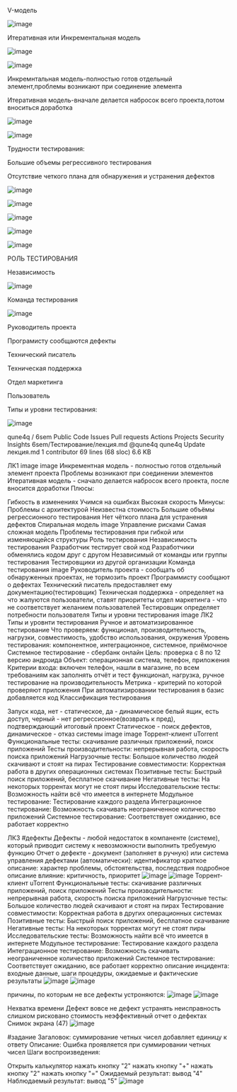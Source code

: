  V-модель

![image](https://user-images.githubusercontent.com/97913101/216894054-e0df0cbb-d017-4c01-a3f8-003c318a2c7c.png)

Итеративная или Инкрементальная модель

![image](https://user-images.githubusercontent.com/97913101/216894108-5d631315-348c-485b-aa47-2e1782e8c728.png)

![image](https://user-images.githubusercontent.com/97913101/216894151-52c6124d-4ffb-4761-8852-ea2c8d336f17.png)

Инкремнтальная модель-полностью готов отдельный элемент,проблемы возникают при соединение элемента

Итеративная модель-вначале делается набросок всего проекта,потом вноситься доработка

![image](https://user-images.githubusercontent.com/97913101/216894194-c7410597-71fb-4cad-bc31-80945bdb8782.png)

![image](https://user-images.githubusercontent.com/97913101/216894243-5ea31176-481e-4edb-919b-17b02ed83fb5.png)

Трудности тестирования:

Большие объемы регрессивного тестирования

Отсутствие четкого плана для обнаружения и устранения дефектов

![image](https://user-images.githubusercontent.com/97913101/216894531-78ddb6eb-01b7-40b4-9bde-f4fa0d690aec.png)

![image](https://user-images.githubusercontent.com/97913101/216894588-9b66170b-3ac3-4740-becb-2ba39b51422e.png)

![image](https://user-images.githubusercontent.com/97913101/216894634-a57674af-bc33-4f4c-87cd-70bf5a30acab.png)

![image](https://user-images.githubusercontent.com/97913101/216894690-f16c604a-20b3-4064-83cc-af9805a47f6e.png)

![image](https://user-images.githubusercontent.com/97913101/216894744-deca8ad0-6030-47f4-b311-fae7324ed57f.png)

РОЛЬ ТЕСТИРОВАНИЯ

Независимость

![image](https://user-images.githubusercontent.com/97913101/216894799-0ab02aed-21a3-4981-9716-2e3d583d4753.png)

Команда тестирования

![image](https://user-images.githubusercontent.com/97913101/216894844-ce766b59-614b-452b-97f7-50c20cc4f40f.png)

Руководитель проекта

Програмисту сообщаются дефекты

Технический писатель

Техническая поддержка

Отдел маркетинга

Пользователь

Типы и уровни тестирования:

![image](https://user-images.githubusercontent.com/97913101/216894906-8d068585-d7ee-4cf0-a502-c39d3eec0c1a.png)

qune4q / 6sem Public Code Issues Pull requests Actions Projects Security Insights 6sem/Тестирование/лекция.md @qune4q qune4q Update лекция.md 1 contributor 69 lines (68 sloc) 6.6 KB

ЛК1 image image Инкрементная модель - полностью готов отдельный элемент проекта Проблемы возникают при соединении элементов Итеративная модель - сначало делается набросок всего проекта, после вносится доработки Плюсы:

Гибкость в изменениях Учимся на ошибках Высокая скорость Минусы: Проблемы с архитектурой Неизвестна стоимость Большие объёмы регрессионного тестирования Нет чёткого плана для устранения дефектов Спиральная модель image Управление рисками Самая сложная модель Проблемы тестирования при гибкой или изменяющейся структуры Роль тестирования Независимость тестирования Разработчик тестирует свой код Разработчики обменялись кодом друг с другом Независимый от команды или группы тестирования Тестировщики из другой организации Команда тестирования image Руководитель проекта - сообщать об обнаруженных проектах, не тормозить проект Программисту сообщают о дефектах Технический писатель предоставляет ему документацию(тестировщик) Техническая поддержка - определяет на что жалуются пользователи, ставят приоритеты отдел маркетинга - что не соответствует желанием пользователей Тестировщик определяет потребности пользователя Типы и уровни тестирования image ЛК2 Типы и уровнти тестирования Ручное и автоматизированное тестирование Что проверяем: функционал, производительность, нагрузки, совместимость, удобство использования, окружения Уровень тестирования: компонентное, интеграционное, системное, приёмочное Системное тестирование - сбербанк онлайн Цель: проверка с 8 по 12 версию андроида Объект: операционная система, телефон, приложения Критерии входа: включен телефон, нашли в магазине, по всем требованиям как заполнять отчёт и тест функционал, нагрузка, ручное тестирование на производительность Метрика - критерий по которой проверяют приложения При автоматизировании тестирования в базис добавляется код Классификация тестирования

Запуск кода, нет - статическое, да - динамическое белый ящик, есть доступ, черный - нет регрессионное(возврать к пред), подтверждающий итоговый проект Статическое - поиск дефектов, динамическое - отказ системы image image
Торрент-клиент uTorrent Функциональные тесты: скачивание различных приложений, поиск приложений Тесты производительности: непрерывная работа, скорость поиска приложений Нагрузочные тесты: Большое количество людей скачивают и стоят на пирах Тестирование совместимости: Корректная работа в других операционных системах Позитивные тесты: Быстрый поиск приложений, бесплатное скачивание Негативные тесты: На некоторых торрентах могут не стоят пиры Исследовательские тесты: Возможность найти всё что имеется в интернете Модульное тестирование: Тестирование каждого раздела Интеграционное тестирование: Возможность скачивать неограниченное количество приложений Системное тестирование: Соответствует ожиданию, все работает корректно

ЛК3 #дефекты Дефекты - любой недостаток в компаненте (системе), который приводит систему к невозможности выполнить требуемую функцию Отчет о дефекте - документ (заполняет в ручную) или система управления дефектами (автоматически): идентификатор краткое описание: характер проблемы, обстоятельства, последствия подробное описание влияние: критичность, приоритет
![image](https://user-images.githubusercontent.com/97913101/217459298-77b70198-ef68-4605-8dcc-1ce47c575119.png)
![image](https://user-images.githubusercontent.com/97913101/217459351-19545a07-cddf-4d96-a61d-baa9d7f04ee4.png)
Торрент-клиент uTorrent
Функциональные тесты: скачивание различных приложений, поиск приложений
Тесты производительности: непрерывная работа, скорость поиска приложений
Нагрузочные тесты: Большое количество людей скачивают и стоят на пирах
Тестирование совместимости: Корректная работа в других операционных системах
Позитивные тесты: Быстрый поиск приложений, бесплатное скачивание
Негативные тесты: На некоторых торрентах могут не стоят пиры
Исследовательские тесты: Возможность найти всё что имеется в интернете
Модульное тестирование: Тестирование каждого раздела
Интеграционное тестирование: Возможность скачивать неограниченное количество приложений
Системное тестирование: Соответствует ожиданию, все работает корректно
описание инцидента: входные данные, шаги процедуры, ожидаемые и фактические результаты
![image](https://user-images.githubusercontent.com/97913101/217459509-cd8458a5-cd75-4bf4-a52e-ce070acb2689.png)
![image](https://user-images.githubusercontent.com/97913101/217459579-ba65491c-ddb6-4ee1-95dd-7eaff91bf174.png)

причины, по которым не все дефекты устроняются:
![image](https://user-images.githubusercontent.com/97913101/217459672-f2930c4e-5cc3-401d-9fb6-7cbbad365586.png)
![image](https://user-images.githubusercontent.com/97913101/217459722-6bd3711c-519f-4bf9-a95f-43c669b11136.png)

Нехватка времени
Дефект вовсе не дефект
устранять неисправность слишком рисковано
стоимость
неэффективный отчет о дефектах Снимок экрана (47)
![image](https://user-images.githubusercontent.com/97913101/217459766-73682575-0030-4a76-8278-79d82b1e7c36.png)

#задание Загаловок: суммирование четных чисел добавляет единицу к ответу Описание: Ошибка проявляется при суммировании четных чисел Шаги воспроизведения:

Открыть калькулятор
нажать кнопку "2"
нажать кнопку "+"
нажать кнопку "2"
нажать кнопку "=" Ожидаемый результат: вывод "4" Наблюдаемый результат: вывод "5"
![image](https://user-images.githubusercontent.com/97913101/222667835-f6b85db6-22a6-404b-94d6-7b260c4199b5.png)

 
